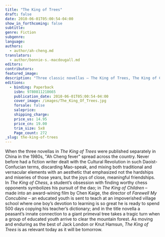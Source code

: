 ```yaml
---
title: "The King of Trees"
draft: false
date: 2010-06-01T05:00:54-04:00
show_in_forthcoming: false
subtitle:
genre: Fiction
subgenre:
language:
authors:
  - author/ah-cheng.md
translators:
  - author/bonnie-s.-macdougall.md
editors:
contributors:
featured_image:
description: "Three classic novellas – The King of Trees, The King of Chess, The King of Children – that completely altered the landscape of contemporary Chinese fiction. "
editions:
  - binding: Paperback
    isbn: 9780811218665
    publication_date: 2010-06-01T05:00:54-04:00
    cover_image: /images/The_King_Of_Trees.jpg
    forsale: false
    saleprice:
    shipping_charge:
    price_us: 14.95
    price_cn: 19.00
    trim_size: 5x8
    Page_count: 272
_slug: the-king-of-trees
---
```


When the three novellas in _The King of Trees_ were published separately in China in the 1980s, "Ah Cheng fever" spread across the country. Never before had a fiction writer dealt with the Cultural Revolution in such Daoist-Confucian terms, discarding Mao-speak, and mixing both traditional and vernacular elements with an aesthetic that emphasized not the hardships and miseries of those years, but the joys of close, meaningful friendships. In _The King of Chess_, a student’s obsession with finding worthy chess opponents symbolizes his pursuit of the dao; in _The King of Children_ – made into an award-wining film by Chen Kaige, the director of _Farewell My Concubine_ – an educated youth is sent to teach at an impoverished village school where one boy’s devotion to learning is so great he is ready to spend 500 days copying his teacher’s dictionary; and in the title novella a peasant’s innate connection to a giant primeval tree takes a tragic turn when a group of educated youth arrive to clear the mountain forest. As moving and enduring as the best of Jack London or Knut Hamsun, _The King of Trees_ is as relevant today as it will be tomorrow.

